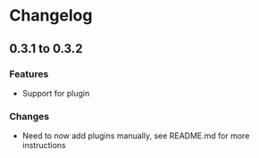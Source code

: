 # Changelog

## 0.3.1 to 0.3.2

### Features

* Support for plugin

### Changes

* Need to now add plugins manually, see README.md for more instructions